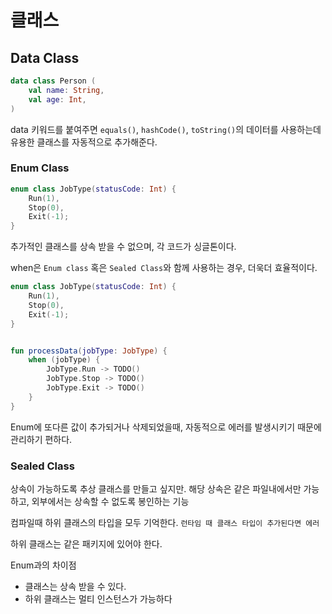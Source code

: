 # 클래스

## Data Class

```kotlin
data class Person (
    val name: String,
    val age: Int,
)
```

data 키워드를 붙여주면 `equals()`, `hashCode()`, `toString()`의 데이터를 사용하는데 유용한 클래스를 자동적으로 추가해준다.



### Enum Class

```kotlin
enum class JobType(statusCode: Int) {
    Run(1),
    Stop(0),
    Exit(-1);
}
```

추가적인 클래스를 상속 받을 수 없으며, 각 코드가 싱글톤이다.



when은 `Enum class` 혹은 `Sealed Class`와 함께 사용하는 경우, 더욱더 효율적이다.

```kotlin
enum class JobType(statusCode: Int) {
    Run(1),
    Stop(0),
    Exit(-1);
}


fun processData(jobType: JobType) {
    when (jobType) {
        JobType.Run -> TODO()
        JobType.Stop -> TODO()
        JobType.Exit -> TODO()
    }
}
```

Enum에 또다른 값이 추가되거나 삭제되었을때, 자동적으로 에러를 발생시키기 때문에 관리하기 편하다.





### Sealed Class

상속이 가능하도록 추상 클래스를 만들고 싶지만. 해당 상속은 같은 파일내에서만 가능하고, 외부에서는 상속할 수 없도록 봉인하는 기능

컴파일때 하위 클래스의 타입을 모두 기억한다. `런타임 때 클래스 타입이 추가된다면 에러`

하위 클래스는 같은 패키지에 있어야 한다.



Enum과의 차이점

- 클래스는 상속 받을 수 있다.
- 하위 클래스는 멀티 인스턴스가 가능하다



